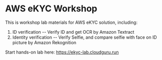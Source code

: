 # AWS eKYC Workshop

This is workshop lab materials for AWS eKYC solution, including: 
 1. ID verification -- Verify ID and get OCR by Amazon Textract
 2. Identity verification -- Verify Selfie, and compare selfie with face on ID picture by Amazon Rekognition

Start hands-on lab here:  https://ekyc-lab.cloudguru.run